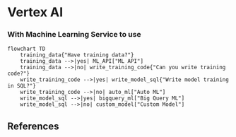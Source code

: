 # Vertex AI

### With Machine Learning Service to use 


```mermaid
flowchart TD
    training_data{"Have training data?"}
    training_data -->|yes| ML_API["ML API"]
    training_data -->|no| write_training_code{"Can you write training code?"}
    write_training_code -->|yes| write_model_sql{"Write model training in SQL?"}
    write_training_code -->|no| auto_ml["Auto ML"]
    write_model_sql -->|yes| bigquery_ml["Big Query ML"]
    write_model_sql -->|no| custom_model["Custom Model"]
```


## References

